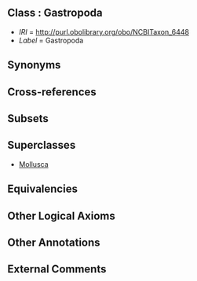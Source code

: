 
## Class : Gastropoda

 * *IRI* = http://purl.obolibrary.org/obo/NCBITaxon_6448
 * *Label* = Gastropoda

## Synonyms


## Cross-references


## Subsets


## Superclasses

 * [Mollusca](../../NCBITaxon/47/NCBITaxon_6447.md)

## Equivalencies


## Other Logical Axioms


## Other Annotations


## External Comments

